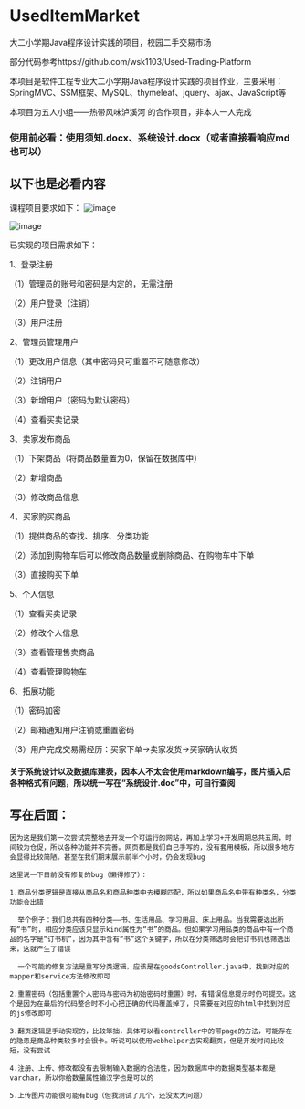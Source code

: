 # UsedItemMarket
大二小学期Java程序设计实践的项目，校园二手交易市场

部分代码参考https://github.com/wsk1103/Used-Trading-Platform

本项目是软件工程专业大二小学期Java程序设计实践的项目作业，主要采用：SpringMVC、SSM框架、MySQL、thymeleaf、jquery、ajax、JavaScript等

本项目为五人小组——热带风味泸溪河 的合作项目，非本人一人完成

<h3>使用前必看：使用须知.docx、系统设计.docx（或者直接看响应md也可以）</h3>

<h2>以下也是必看内容</h2>

课程项目要求如下：
![image](https://user-images.githubusercontent.com/54974387/128868555-e729700f-8980-48a1-9a44-c18f665d47ed.png)

![image](https://user-images.githubusercontent.com/54974387/128868649-3ab551b9-8600-4c77-959d-3c82ef440c47.png)

已实现的项目需求如下：

1、登录注册

（1）管理员的账号和密码是内定的，无需注册

（2）用户登录（注销）

（3）用户注册

2、管理员管理用户

（1）更改用户信息（其中密码只可重置不可随意修改）

（2）注销用户

（3）新增用户（密码为默认密码）

（4）查看买卖记录

3、卖家发布商品

（1）下架商品（将商品数量置为0，保留在数据库中）

（2）新增商品

（3）修改商品信息

4、买家购买商品

（1）提供商品的查找、排序、分类功能

（2）添加到购物车后可以修改商品数量或删除商品、在购物车中下单

（3）直接购买下单

5、个人信息

（1）查看买卖记录

（2）修改个人信息

（3）查看管理售卖商品

（4）查看管理购物车

6、拓展功能

（1）密码加密

（2）邮箱通知用户注销或重置密码

（3）用户完成交易需经历：买家下单->卖家发货->买家确认收货


<h4>关于系统设计以及数据库建表，因本人不太会使用markdown编写，图片插入后各种格式有问题，所以统一写在“系统设计.doc”中，可自行查阅</h4>


<h2>写在后面：</h2>

    因为这是我们第一次尝试完整地去开发一个可运行的网站，再加上学习+开发周期总共五周，时间较为仓促，所以各种功能并不完善。网页都是我们自己手写的，没有套用模板，所以很多地方会显得比较简陋。甚至在我们期末展示前半个小时，仍会发现bug
    
    这里说一下目前没有修复的bug（懒得修了）：
    
    1.商品分类逻辑是直接从商品名和商品种类中去模糊匹配，所以如果商品名中带有种类名，分类功能会出错
    
      举个例子：我们总共有四种分类——书、生活用品、学习用品、床上用品。当我需要选出所有“书”时，相应分类应该只显示kind属性为“书”的商品。但如果学习用品类的商品中有一个商品的名字是“订书机”，因为其中含有“书”这个关键字，所以在分类筛选时会把订书机也筛选出来，这就产生了错误
      
      一个可能的修复方法是重写分类逻辑，应该是在goodsController.java中，找到对应的mapper和service方法修改即可
      
    2.重置密码（包括重置个人密码与密码为初始密码时重置）时，有错误信息提示时仍可提交。这个是因为在最后的代码整合时不小心把正确的代码覆盖掉了，只需要在对应的html中找到对应的js修改即可
    
    3.翻页逻辑是手动实现的，比较笨拙，具体可以看controller中的带page的方法，可能存在的隐患是商品种类较多时会很卡。听说可以使用webhelper去实现翻页，但是开发时间比较短，没有尝试
    
    4.注册、上传、修改都没有去限制输入数据的合法性，因为数据库中的数据类型基本都是varchar，所以你给数量属性输汉字也是可以的
    
    5.上传图片功能很可能有bug（但我测试了几个，还没太大问题）
